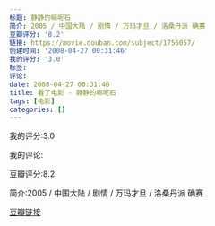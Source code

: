 ```yaml
---
标题: 静静的嘛呢石
简介: 2005 / 中国大陆 / 剧情 / 万玛才旦 / 洛桑丹派 确赛
豆瓣评分: '8.2'
链接: https://movie.douban.com/subject/1756057/
创建时间: '2008-04-27 00:31:46'
我的评分: '3.0'
标签:
评论:
date: 2008-04-27 00:31:46
title: 看了电影 - 静静的嘛呢石
tags: [电影]
categories: []
---
```


我的评分:3.0

我的评论:

豆瓣评分:8.2

简介:2005 / 中国大陆 / 剧情 / 万玛才旦 / 洛桑丹派 确赛

[豆瓣链接](https://movie.douban.com/subject/1756057/)

